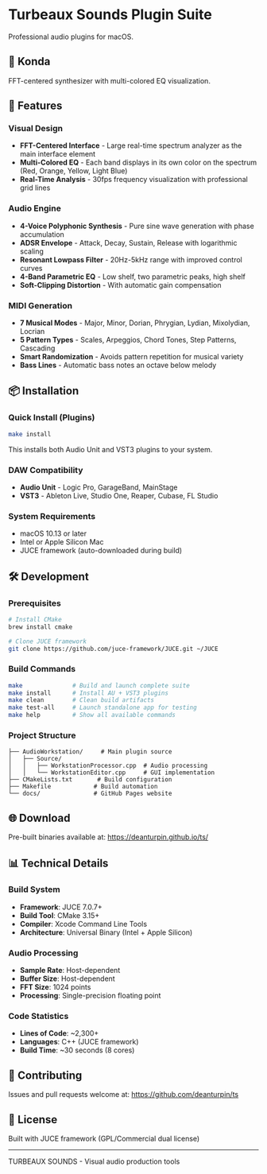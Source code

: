 # Turbeaux Sounds Plugin Suite

Professional audio plugins for macOS.

## 🎵 Konda

FFT-centered synthesizer with multi-colored EQ visualization.

## 🎵 Features

### Visual Design

- **FFT-Centered Interface** - Large real-time spectrum analyzer as the main interface element
- **Multi-Colored EQ** - Each band displays in its own color on the spectrum (Red, Orange, Yellow, Light Blue)
- **Real-Time Analysis** - 30fps frequency visualization with professional grid lines

### Audio Engine

- **4-Voice Polyphonic Synthesis** - Pure sine wave generation with phase accumulation
- **ADSR Envelope** - Attack, Decay, Sustain, Release with logarithmic scaling
- **Resonant Lowpass Filter** - 20Hz-5kHz range with improved control curves
- **4-Band Parametric EQ** - Low shelf, two parametric peaks, high shelf
- **Soft-Clipping Distortion** - With automatic gain compensation

### MIDI Generation

- **7 Musical Modes** - Major, Minor, Dorian, Phrygian, Lydian, Mixolydian, Locrian
- **5 Pattern Types** - Scales, Arpeggios, Chord Tones, Step Patterns, Cascading
- **Smart Randomization** - Avoids pattern repetition for musical variety
- **Bass Lines** - Automatic bass notes an octave below melody

## 📦 Installation

### Quick Install (Plugins)

```bash
make install
```

This installs both Audio Unit and VST3 plugins to your system.

### DAW Compatibility

- **Audio Unit** - Logic Pro, GarageBand, MainStage
- **VST3** - Ableton Live, Studio One, Reaper, Cubase, FL Studio

### System Requirements

- macOS 10.13 or later
- Intel or Apple Silicon Mac
- JUCE framework (auto-downloaded during build)

## 🛠️ Development

### Prerequisites

```bash
# Install CMake
brew install cmake

# Clone JUCE framework
git clone https://github.com/juce-framework/JUCE.git ~/JUCE
```

### Build Commands

```bash
make              # Build and launch complete suite
make install      # Install AU + VST3 plugins
make clean        # Clean build artifacts
make test-all     # Launch standalone app for testing
make help         # Show all available commands
```

### Project Structure

```text
├── AudioWorkstation/     # Main plugin source
│   ├── Source/
│   │   ├── WorkstationProcessor.cpp  # Audio processing
│   │   └── WorkstationEditor.cpp     # GUI implementation
├── CMakeLists.txt       # Build configuration
├── Makefile            # Build automation
└── docs/               # GitHub Pages website
```

## 🌐 Download

Pre-built binaries available at: <https://deanturpin.github.io/ts/>

## 📊 Technical Details

### Build System

- **Framework**: JUCE 7.0.7+
- **Build Tool**: CMake 3.15+
- **Compiler**: Xcode Command Line Tools
- **Architecture**: Universal Binary (Intel + Apple Silicon)

### Audio Processing

- **Sample Rate**: Host-dependent
- **Buffer Size**: Host-dependent
- **FFT Size**: 1024 points
- **Processing**: Single-precision floating point

### Code Statistics

- **Lines of Code**: ~2,300+
- **Languages**: C++ (JUCE framework)
- **Build Time**: ~30 seconds (8 cores)

## 🤝 Contributing

Issues and pull requests welcome at: <https://github.com/deanturpin/ts>

## 📄 License

Built with JUCE framework (GPL/Commercial dual license)

---

TURBEAUX SOUNDS - Visual audio production tools
